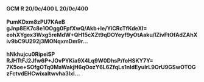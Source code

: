 #### GCM R 20/0c/400 L 20/0c/400
**PumKDxm8zPU7KAeB**<br/>**gJnp8EK7c8e1OOgg0FpfXwQ/Akb+Ie/YiCRcTfKdeXI=**<br/>**eohXYgex3Wxg5reMdW+QH15cXZt9qDOYeyf9yOtAaku/IZivFtOfAdZAhXiv9bC9U292j3MONqxmDm9r...**<br/><br/>
**hNkhujcu0RipeiSP**<br/>**RJHTtFJ2Jfw6P+JOvPYKia9X4Lq9W0DhsP/foHSKY7Y=**<br/>**7K5oe+SOfgOTq0MaWakjH6qOozY6L6ZfqLs1nIdEyuIrL9OrU9GSwOTOGzFctvdEHCwixaItwvha3Ixl...**